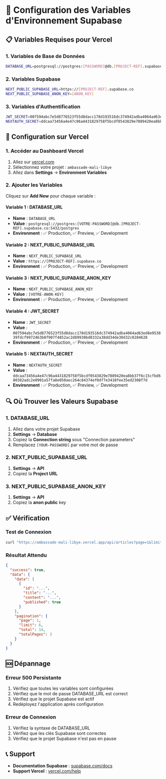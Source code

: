 # 🔧 Configuration des Variables d'Environnement Supabase

## 📋 Variables Requises pour Vercel

### 1. Variables de Base de Données
```bash
DATABASE_URL=postgresql://postgres:[PASSWORD]@db.[PROJECT-REF].supabase.co:5432/postgres
```

### 2. Variables Supabase
```bash
NEXT_PUBLIC_SUPABASE_URL=https://[PROJECT-REF].supabase.co
NEXT_PUBLIC_SUPABASE_ANON_KEY=[ANON_KEY]
```

### 3. Variables d'Authentification
```bash
JWT_SECRET=007594abc7e5d8776523f55d8dacc178d193516dc374942adba4064ad63ed8e953839fdcf9972463b8f907f4852ac2d89938bd0332a38dd34de30d32c0284628
NEXTAUTH_SECRET=ddcaa73456a4e47c96a4431829758f5bcdf0543829e7089420ea8bb37f6c15cfbd680382adc2e0901a57fa8e050aec264c84374ef0df7e3410fee35ed2308f7d
```

## 🚀 Configuration sur Vercel

### 1. Accéder au Dashboard Vercel
1. Allez sur [vercel.com](https://vercel.com)
2. Sélectionnez votre projet : `ambassade-mali-libye`
3. Allez dans **Settings** → **Environment Variables**

### 2. Ajouter les Variables
Cliquez sur **Add New** pour chaque variable :

#### Variable 1 : DATABASE_URL
- **Name** : `DATABASE_URL`
- **Value** : `postgresql://postgres:[VOTRE-PASSWORD]@db.[PROJECT-REF].supabase.co:5432/postgres`
- **Environment** : ✅ Production, ✅ Preview, ✅ Development

#### Variable 2 : NEXT_PUBLIC_SUPABASE_URL
- **Name** : `NEXT_PUBLIC_SUPABASE_URL`
- **Value** : `https://[PROJECT-REF].supabase.co`
- **Environment** : ✅ Production, ✅ Preview, ✅ Development

#### Variable 3 : NEXT_PUBLIC_SUPABASE_ANON_KEY
- **Name** : `NEXT_PUBLIC_SUPABASE_ANON_KEY`
- **Value** : `[VOTRE-ANON-KEY]`
- **Environment** : ✅ Production, ✅ Preview, ✅ Development

#### Variable 4 : JWT_SECRET
- **Name** : `JWT_SECRET`
- **Value** : `007594abc7e5d8776523f55d8dacc178d193516dc374942adba4064ad63ed8e953839fdcf9972463b8f907f4852ac2d89938bd0332a38dd34de30d32c0284628`
- **Environment** : ✅ Production, ✅ Preview, ✅ Development

#### Variable 5 : NEXTAUTH_SECRET
- **Name** : `NEXTAUTH_SECRET`
- **Value** : `ddcaa73456a4e47c96a4431829758f5bcdf0543829e7089420ea8bb37f6c15cfbd680382adc2e0901a57fa8e050aec264c84374ef0df7e3410fee35ed2308f7d`
- **Environment** : ✅ Production, ✅ Preview, ✅ Development

## 🔍 Où Trouver les Valeurs Supabase

### 1. DATABASE_URL
1. Allez dans votre projet Supabase
2. **Settings** → **Database**
3. Copiez la **Connection string** sous "Connection parameters"
4. Remplacez `[YOUR-PASSWORD]` par votre mot de passe

### 2. NEXT_PUBLIC_SUPABASE_URL
1. **Settings** → **API**
2. Copiez la **Project URL**

### 3. NEXT_PUBLIC_SUPABASE_ANON_KEY
1. **Settings** → **API**
2. Copiez la **anon public** key

## ✅ Vérification

### Test de Connexion
```bash
curl "https://ambassade-mali-libye.vercel.app/api/articles?page=1&limit=6&published=true"
```

### Résultat Attendu
```json
{
  "success": true,
  "data": {
    "data": [
      {
        "id": "...",
        "title": "...",
        "content": "...",
        "published": true
      }
    ],
    "pagination": {
      "page": 1,
      "limit": 6,
      "total": 14,
      "totalPages": 3
    }
  }
}
```

## 🆘 Dépannage

### Erreur 500 Persistante
1. Vérifiez que toutes les variables sont configurées
2. Vérifiez que le mot de passe DATABASE_URL est correct
3. Vérifiez que le projet Supabase est actif
4. Redéployez l'application après configuration

### Erreur de Connexion
1. Vérifiez la syntaxe de DATABASE_URL
2. Vérifiez que les clés Supabase sont correctes
3. Vérifiez que le projet Supabase n'est pas en pause

## 📞 Support
- **Documentation Supabase** : [supabase.com/docs](https://supabase.com/docs)
- **Support Vercel** : [vercel.com/help](https://vercel.com/help)
